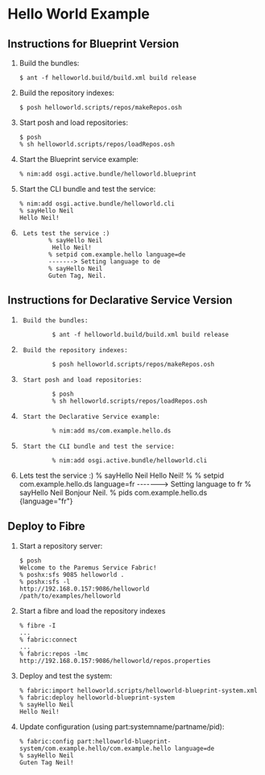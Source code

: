 Hello World Example
===================

Instructions for Blueprint Version
----------------------------------

1.	Build the bundles:

		$ ant -f helloworld.build/build.xml build release

2.	Build the repository indexes:

		$ posh helloworld.scripts/repos/makeRepos.osh

3.	Start posh and load repositories:

		$ posh
		% sh helloworld.scripts/repos/loadRepos.osh

4.	Start the Blueprint service example:

		% nim:add osgi.active.bundle/helloworld.blueprint

5.	Start the CLI bundle and test the service:

		% nim:add osgi.active.bundle/helloworld.cli
		% sayHello Neil
		Hello Neil!

6.      Lets test the service :)
               % sayHello Neil
                Hello Neil!
               % setpid com.example.hello language=de
               -------> Setting language to de
               % sayHello Neil
               Guten Tag, Neil.


Instructions for Declarative Service Version
----------------------------------

1.      Build the bundles:

                $ ant -f helloworld.build/build.xml build release

2.      Build the repository indexes:

                $ posh helloworld.scripts/repos/makeRepos.osh

3.      Start posh and load repositories:

                $ posh
                % sh helloworld.scripts/repos/loadRepos.osh

4.      Start the Declarative Service example:

                % nim:add ms/com.example.hello.ds 

5.      Start the CLI bundle and test the service:

                % nim:add osgi.active.bundle/helloworld.cli

6.	Lets test the service :)
                % sayHello Neil
                Hello Neil!
                % 
                % setpid com.example.hello.ds language=fr
                -------> Setting language to fr
                % sayHello Neil
                Bonjour Neil.
                % pids
                com.example.hello.ds {language="fr"}


Deploy to Fibre
---------------

1.	Start a repository server:

		$ posh
		Welcome to the Paremus Service Fabric!
		% poshx:sfs 9085 helloworld .
		% poshx:sfs -l
		http://192.168.0.157:9086/helloworld    /path/to/examples/helloworld

2.	Start a fibre and load the repository indexes

		% fibre -I
		...
		% fabric:connect
		...
		% fabric:repos -lmc http://192.168.0.157:9086/helloworld/repos.properties

3.	Deploy and test the system:

		% fabric:import helloworld.scripts/helloworld-blueprint-system.xml
		% fabric:deploy helloworld-blueprint-system
		% sayHello Neil
		Hello Neil!

4.	Update configuration (using part:systemname/partname/pid):

		% fabric:config part:helloworld-blueprint-system/com.example.hello/com.example.hello language=de
		% sayHello Neil
		Guten Tag Neil!

